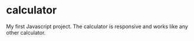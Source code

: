 # calculator

My first Javascript project. 
The calculator is responsive and works like any other calculator.
